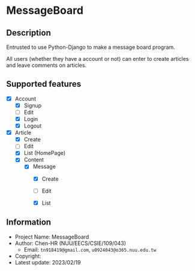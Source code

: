 # MessageBoard

## Description

Entrusted to use Python-Django to make a message board program.

All users (whether they have a account or not) can enter to create articles and leave comments on articles.

## Supported features

- [x] Account
  - [x] Signup
  - [ ] Edit
  - [x] Login
  - [x] Logout
- [x] Article
  - [x] Create
  - [ ] Edit
  - [x] List (HomePage)
  - [x] Content
    - [x] Message
      - [x] Create
      - [ ] Edit
      - [x] List


## Information

- Project Name: MessageBoard
- Author: Chen-HR (NUU/EECS/CSIE/109/043)
  - Email: `tn918419@gmail.com`, `u0924043@o365.nuu.edu.tw`
- Copyright:
- Latest update: 2023/02/19
